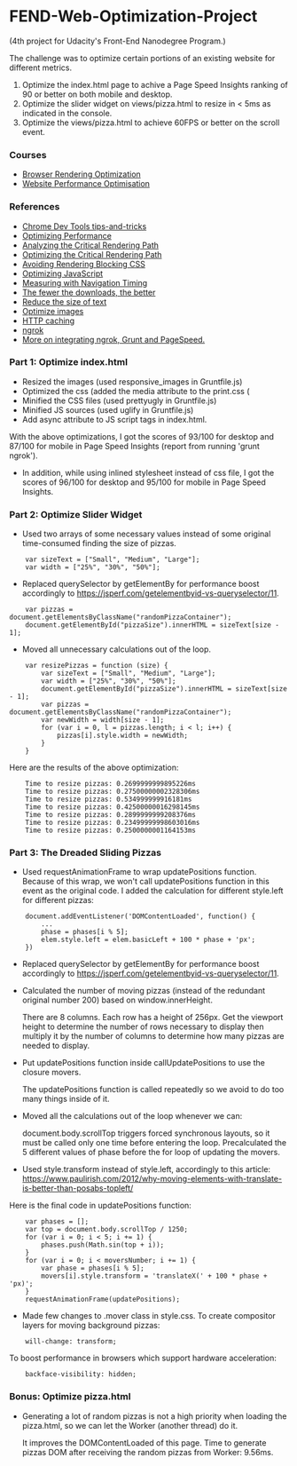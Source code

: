 # FEND-Web-Optimization-Project
(4th project for Udacity's Front-End Nanodegree Program.)
 
The challenge was to optimize certain portions of an existing website for different metrics.

1. Optimize the index.html page to achive a Page Speed Insights ranking of 90 or better on both mobile and desktop.
2. Optimize the slider widget on views/pizza.html to resize in < 5ms as indicated in the console.
3. Optimize the views/pizza.html to achieve 60FPS or better on the scroll event.

### Courses
* [Browser Rendering Optimization](https://www.udacity.com/course/browser-rendering-optimization--ud860)
* [Website Performance Optimisation](https://www.udacity.com/course/website-performance-optimization--ud884)

### References
* [Chrome Dev Tools tips-and-tricks](https://developer.chrome.com/devtools/docs/tips-and-tricks)
* [Optimizing Performance](https://developers.google.com/web/fundamentals/performance/ "web performance")
* [Analyzing the Critical Rendering Path](https://developers.google.com/web/fundamentals/performance/critical-rendering-path/analyzing-crp.html "analyzing crp")
* [Optimizing the Critical Rendering Path](https://developers.google.com/web/fundamentals/performance/critical-rendering-path/optimizing-critical-rendering-path.html "optimize the crp!")
* [Avoiding Rendering Blocking CSS](https://developers.google.com/web/fundamentals/performance/critical-rendering-path/render-blocking-css.html "render blocking css")
* [Optimizing JavaScript](https://developers.google.com/web/fundamentals/performance/critical-rendering-path/adding-interactivity-with-javascript.html "javascript")
* [Measuring with Navigation Timing](https://developers.google.com/web/fundamentals/performance/critical-rendering-path/measure-crp.html "nav timing api")
* <a href="https://developers.google.com/web/fundamentals/performance/optimizing-content-efficiency/eliminate-downloads.html">The fewer the downloads, the better</a>
* <a href="https://developers.google.com/web/fundamentals/performance/optimizing-content-efficiency/optimize-encoding-and-transfer.html">Reduce the size of text</a>
* <a href="https://developers.google.com/web/fundamentals/performance/optimizing-content-efficiency/image-optimization.html">Optimize images</a>
* <a href="https://developers.google.com/web/fundamentals/performance/optimizing-content-efficiency/http-caching.html">HTTP caching</a><br>
* [ngrok](https://ngrok.com/)
* [More on integrating ngrok, Grunt and PageSpeed.](http://www.jamescryer.com/2014/06/12/grunt-pagespeed-and-ngrok-locally-testing/)


### Part 1: Optimize index.html

* Resized the images (used responsive_images in Gruntfile.js)
* Optimized the css (added the media attribute to the print.css (<link href="./css/print.css" rel="stylesheet" media="print"> 
* Minified the CSS files (used prettyugly in Gruntfile.js)
* Minified JS sources (used uglify in Gruntfile.js)
* Add async attribute to JS script tags in index.html.

With the above optimizations, I got the scores of 93/100 for desktop and 87/100 for mobile in Page Speed Insights (report from running 'grunt ngrok').

* In addition, while using inlined stylesheet instead of css file, I got the scores of 96/100 for desktop and 95/100 for mobile in Page Speed Insights.


### Part 2: Optimize Slider Widget
* Used two arrays of some necessary values instead of some original time-consumed finding the size of pizzas.

```
    var sizeText = ["Small", "Medium", "Large"];
    var width = ["25%", "30%", "50%"];
```
	
* Replaced querySelector by getElementBy for performance boost accordingly to https://jsperf.com/getelementbyid-vs-queryselector/11.

```
    var pizzas = document.getElementsByClassName("randomPizzaContainer");
    document.getElementById("pizzaSize").innerHTML = sizeText[size - 1];
```

* Moved all unnecessary calculations out of the loop.

```		
	var resizePizzas = function (size) {
	    var sizeText = ["Small", "Medium", "Large"];
		var width = ["25%", "30%", "50%"];
		document.getElementById("pizzaSize").innerHTML = sizeText[size - 1];
		var pizzas = document.getElementsByClassName("randomPizzaContainer");
		var newWidth = width[size - 1];
		for (var i = 0, l = pizzas.length; i < l; i++) {
			pizzas[i].style.width = newWidth;
		}
	}
```

Here are the results of the above optimization:

```
    Time to resize pizzas: 0.2699999999895226ms
    Time to resize pizzas: 0.27500000002328306ms
    Time to resize pizzas: 0.534999999916181ms
    Time to resize pizzas: 0.42500000016298145ms
    Time to resize pizzas: 0.2899999999208376ms
    Time to resize pizzas: 0.23499999998603016ms
    Time to resize pizzas: 0.2500000001164153ms
```


### Part 3: The Dreaded Sliding Pizzas

* Used requestAnimationFrame to wrap updatePositions function.
    Because of this wrap, we won't call updatePositions function in this event as the original code.
    I added the calculation for different style.left for different pizzas:

```    
	document.addEventListener('DOMContentLoaded', function() {
	    ...       
        phase = phases[i % 5];
        elem.style.left = elem.basicLeft + 100 * phase + 'px';        	    
	})
```

* Replaced querySelector by getElementBy for performance boost accordingly to https://jsperf.com/getelementbyid-vs-queryselector/11.

* Calculated the number of moving pizzas (instead of the redundant original number 200) based on window.innerHeight.

    There are 8 columns. Each row has a height of 256px.
    Get the viewport height to determine the number of rows necessary to display then multiply it
    by the number of columns to determine how many pizzas are needed to display.

* Put updatePositions function inside callUpdatePositions to use the closure movers. 

    The updatePositions function is called repeatedly so we avoid to do too many things inside of it. 
  
* Moved all the calculations out of the loop whenever we can:

    document.body.scrollTop triggers forced synchronous layouts, so it must be called only one time before entering the loop.
    Precalculated the 5 different values of phase before the for loop of updating the movers.

* Used style.transform instead of style.left, accordingly to this article:
  https://www.paulirish.com/2012/why-moving-elements-with-translate-is-better-than-posabs-topleft/

Here is the final code in updatePositions function:

```
    var phases = [];
    var top = document.body.scrollTop / 1250;
    for (var i = 0; i < 5; i += 1) {
        phases.push(Math.sin(top + i));
    }
    for (var i = 0; i < moversNumber; i += 1) {
        var phase = phases[i % 5];
        movers[i].style.transform = 'translateX(' + 100 * phase + 'px)';
    }
    requestAnimationFrame(updatePositions);
```

* Made few changes to .mover class in style.css.
  To create compositor layers for moving background pizzas:

``` 
    will-change: transform;
```  

  To boost performance in browsers which support hardware acceleration:

```
    backface-visibility: hidden;
```


### Bonus: Optimize pizza.html

* Generating a lot of random pizzas is not a high priority when loading the pizza.html, so we can let the Worker (another thread) do it.

    It improves the DOMContentLoaded of this page. 
    Time to generate pizzas DOM after receiving the random pizzas from Worker: 9.56ms. 

